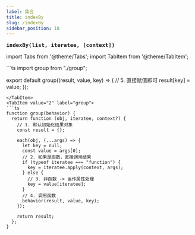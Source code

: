 ```yaml
---
label: 集合
title: indexBy
slug: /indexBy
sidebar_position: 18
---
```


<big><b>`indexBy(list, iteratee, [context])`</b></big>
&emsp;

import Tabs from '@theme/Tabs';
import TabItem from '@theme/TabItem';

<Tabs>
  <TabItem value="1" label="indexBy" default>
  ```ts
  import group from "./group";

  export default group((result, value, key) => {
    // 5. 直接赋值即可
    result[key] = value;
  });

  ```
  </TabItem>
  <TabItem value="2" label="group">
  ```ts
  function group(behavior) {
    return function (obj, iteratee, context?) {
      // 1. 默认初始化结果对象
      const result = {};

      each(obj, (...args) => {
        let key = null;
        const value = args[0];
        // 2. 如果是函数，直接调用结果
        if (typeof iteratee === "function") {
          key = iteratee.apply(context, args);
        } else {
          // 3. 非函数 -> 当作属性处理
          key = value[iteratee];
        }
        // 4. 调用函数
        behavior(result, value, key);
      });

      return result;
    };
}
  ```
  </TabItem>
</Tabs>

